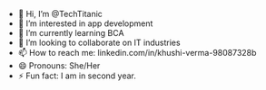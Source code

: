 - 👋 Hi, I’m @TechTitanic
- 👀 I’m interested in app development
- 🌱 I’m currently learning BCA
- 💞️ I’m looking to collaborate on IT industries
- 📫 How to reach me: linkedin.com/in/khushi-verma-98087328b
- 😄 Pronouns: She/Her
- ⚡ Fun fact: I am in second year.

<!---
TechTitanic/TechTitanic is a ✨ special ✨ repository because its `README.md` (this file) appears on your GitHub profile.
You can click the Preview link to take a look at your changes.
--->
